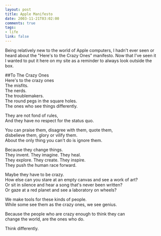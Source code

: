```yaml
--- 
layout: post
title: Apple Manifesto
date: 2003-11-21T03:02:00
comments: true
tags:
- life
link: false
---
```

Being relatively new to the world of Apple computers, I hadn't ever seen or heard about the "Here's to the Crazy Ones" manifesto. Now that I've seen it I wanted to put it here on my site as a reminder to always look outside the box.

##To The Crazy Ones  
Here's to the crazy ones  
The misfits.  
The nerds.  
The troublemakers.  
The round pegs in the square holes.  
The ones who see things differently.

They are not fond of rules,  
And they have no respect for the status quo.

You can praise them, disagree with them, quote them,  
disbelieve them, glory or vilify them.  
About the only thing you can't do is ignore them.

Because they change things.  
They invent.   They imagine.   They heal.  
They explore. They create.     They inspire.  
They push the human race forward.

Maybe they have to be crazy.  
How else can you stare at an empty canvas and see a work of art?  
Or sit in silence and hear a song that's never been written?  
Or gaze at a red planet and see a laboratory on wheels?

We make tools for these kinds of people.  
While some see them as the crazy ones, we see genius.  

Because the people who are crazy enough to think they can  
change the world, are the ones who do.

Think differently.
